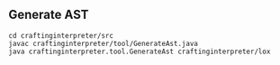 ## Generate AST

```
cd craftinginterpreter/src
javac craftinginterpreter/tool/GenerateAst.java
java craftinginterpreter.tool.GenerateAst craftinginterpreter/lox
```
